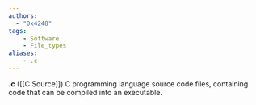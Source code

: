 ```yaml
---
authors:
  - "0x4248"
tags:
    - Software
    - File_types
aliases:
    - .c
---
```

**.c** ([[C Source]]) C programming language source code files, containing code that can be compiled into an executable.
